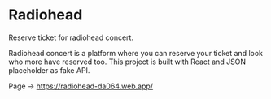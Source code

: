 # Radiohead

Reserve ticket for radiohead concert.

Radiohead concert is a platform where you can reserve your ticket and look who more have reserved too. This project is built with React and JSON placeholder as fake API.

Page -> https://radiohead-da064.web.app/



